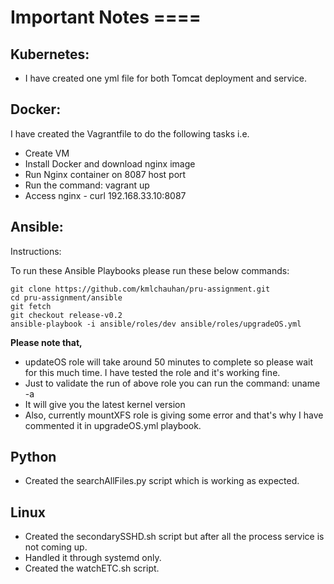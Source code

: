 Important Notes ====
==================

## Kubernetes: 
- I have created one yml file for both Tomcat deployment and service.

## Docker: 
I have created the Vagrantfile to do the following tasks i.e.
- Create VM
- Install Docker and download nginx image
- Run Nginx container on 8087 host port
- Run the command: vagrant up
- Access nginx - curl 192.168.33.10:8087

## Ansible:
Instructions:

To run these Ansible Playbooks please run these below commands:
```
git clone https://github.com/kmlchauhan/pru-assignment.git
cd pru-assignment/ansible
git fetch
git checkout release-v0.2
ansible-playbook -i ansible/roles/dev ansible/roles/upgradeOS.yml
```

**Please note that,**
- updateOS role will take around 50 minutes to complete so please wait for this much time. I have tested the role and it's working fine.
- Just to validate the run of above role you can run the command: uname -a
- It will give you the latest kernel version
- Also, currently mountXFS role is giving some error and that's why I have commented it in upgradeOS.yml playbook.

## Python
- Created the searchAllFiles.py script which is working as expected.

## Linux
- Created the secondarySSHD.sh script but after all the process service is not coming up.
- Handled it through systemd only.
- Created the watchETC.sh script.
